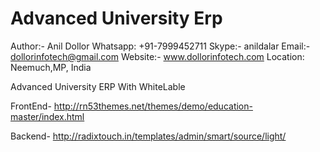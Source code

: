 # Advanced University Erp
Author:-  Anil Dollor
Whatsapp: +91-7999452711
Skype:-   anildalar
Email:- dollorinfotech@gmail.com
Website:- www.dollorinfotech.com
Location: Neemuch,MP, India


Advanced University ERP With WhiteLable

FrontEnd-
http://rn53themes.net/themes/demo/education-master/index.html

Backend-
http://radixtouch.in/templates/admin/smart/source/light/
